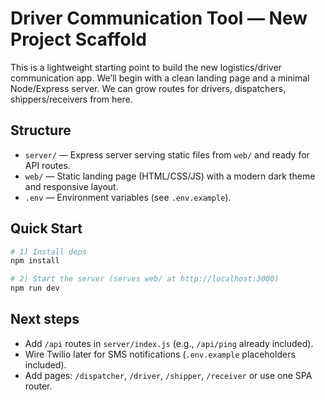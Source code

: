 # Driver Communication Tool — New Project Scaffold

This is a lightweight starting point to build the new logistics/driver communication app.
We’ll begin with a clean landing page and a minimal Node/Express server. We can grow routes
for drivers, dispatchers, shippers/receivers from here.

## Structure
- `server/` — Express server serving static files from `web/` and ready for API routes.
- `web/` — Static landing page (HTML/CSS/JS) with a modern dark theme and responsive layout.
- `.env` — Environment variables (see `.env.example`).

## Quick Start
```bash
# 1) Install deps
npm install

# 2) Start the server (serves web/ at http://localhost:3000)
npm run dev
```

## Next steps
- Add `/api` routes in `server/index.js` (e.g., `/api/ping` already included).
- Wire Twilio later for SMS notifications (`.env.example` placeholders included).
- Add pages: `/dispatcher`, `/driver`, `/shipper`, `/receiver` or use one SPA router.
